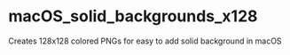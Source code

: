 # macOS_solid_backgrounds_x128
Creates 128x128 colored PNGs for easy to add solid background in macOS

